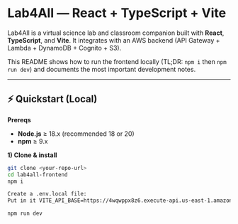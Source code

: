 # Lab4All — React + TypeScript + Vite

Lab4All is a virtual science lab and classroom companion built with **React**, **TypeScript**, and **Vite**. It integrates with an AWS backend (API Gateway + Lambda + DynamoDB + Cognito + S3).

This README shows how to run the frontend locally (TL;DR: `npm i` then `npm run dev`) and documents the most important development notes.

---

## ⚡ Quickstart (Local)

**Prereqs**
- **Node.js** ≥ 18.x (recommended 18 or 20)
- **npm** ≥ 9.x

**1) Clone & install**
```bash
git clone <your-repo-url>
cd lab4all-frontend
npm i

Create a .env.local file:
Put in it VITE_API_BASE=https://4wqwppx8z6.execute-api.us-east-1.amazonaws.com/dev

npm run dev
